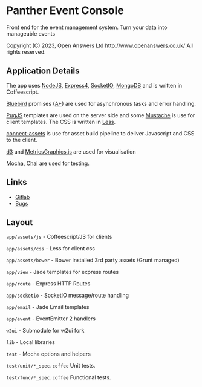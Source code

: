 # Panther Event Console

Front end for the event management system. Turn your data into manageable events

Copyright (C) 2023, Open Answers Ltd http://www.openanswers.co.uk/
All rights reserved.

## Application Details

The app uses [NodeJS](https://nodejs.org/), [Express4](https://expressjs.com/), [SocketIO](https://socket.io/), [MongoDB](https://www.mongodb.org/) and is written in Coffeescript.

[Bluebird](https://bluebirdjs.com) promises ([A+](https://promisesaplus.com/)) are used for asynchronous tasks and error handling.

[PugJS](https://pugjs.org/) templates are used on the server side and some [Mustache](https://mustache.github.io/) is use for client templates. The CSS is written in [Less](https://lesscss.org/).

[connect-assets](https://github.com/adunkman/connect-assets) is use for asset build pipeline to deliver Javascript and CSS to the client.

[d3](https://d3js.org/) and [MetricsGraphics.js](https://metricsgraphicsjs.org/) are used for visualisation

[Mocha](https://mochajs.org/), [Chai](https://chaijs.com/) are used for testing.

## Links

- [Gitlab](https://gitlab.openans.co.uk/Panther/panther-core)
- [Bugs](https://gitlab.openans.com/Panther/panther-core)

## Layout

`app/assets/js` - Coffeescript/JS for clients

`app/assets/css` - Less for client css

`app/assets/bower` - Bower installed 3rd party assets (Grunt managed)

`app/view` - Jade templates for express routes

`app/route` - Express HTTP Routes

`app/socketio` - SocketIO message/route handling

`app/email` - Jade Email templates

`app/event` - EventEmitter 2 handlers

`w2ui` - Submodule for w2ui fork

`lib` - Local libraries

`test` - Mocha options and helpers

`test/unit/*_spec.coffee` Unit tests.

`test/func/*_spec.coffee` Functional tests.

